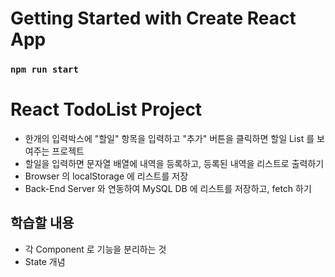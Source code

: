 # Getting Started with Create React App

### `npm run start`

# React TodoList Project

- 한개의 입력박스에 "할일" 항목을 입력하고 "추가" 버튼을 클릭하면 할일 List 를 보여주는 프로젝트
- 할일을 입력하면 문자열 배열에 내역을 등록하고, 등록된 내역을 리스트로 출력하기
- Browser 의 localStorage 에 리스트를 저장
- Back-End Server 와 연동하여 MySQL DB 에 리스트를 저장하고, fetch 하기

## 학습할 내용

- 각 Component 로 기능을 분리하는 것
- State 개념
